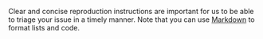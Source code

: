 Clear and concise reproduction instructions are important for us to be
able to triage your issue in a timely manner. Note that you can use
<a href="https://guides.github.com/features/mastering-markdown/" target="_blank">Markdown</a>  to format lists and code.
